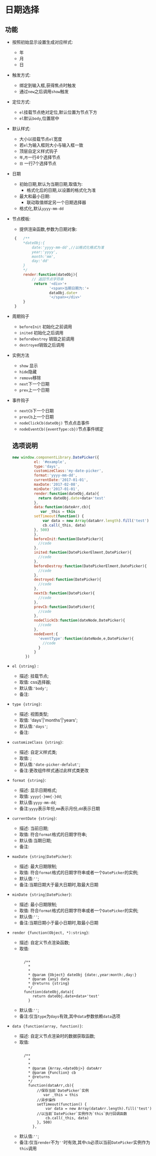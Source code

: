# 日期选择

## 功能

- 按照初始显示设置生成对应样式:
  + 年
  + 月
  + 日
- 触发方式:
  +  绑定到输入框,获得焦点时触发
  +  通过`new`之后调用`show`触发
- 定位方式:
  + `el`挂载节点绝对定位,默认位置为节点下方
  + `el`默认`body`,位置居中
- 默认样式:
  + 大小以挂载节点`el`宽度
  + 若`el`为输入框则大小与输入框一致
  + 顶层自定义样式钩子
  + `年`,`月`一行4个选择节点
  + `日` 一行7个选择节点
- 日期
  + 初始日期,默认为当期日期,取值为:
    * 格式化后的日期,以设置的格式化为准
  + 最大和最小日期:
    * 联动取值绑定另一个日期选择器
  + 格式化,默认`yyyy-mm-dd`
- 节点模板:
  + 提供渲染函数,参数为日期对象:
  ```js
   {   /**
       *dateObj:{
           date:'yyyy-mm-dd',//以格式化格式为准
           year:'yyyy',
           month:'mm',
           day:'dd'
       }
       */
       render:function(dateObj){
           // 返回节点字符串
            return '<div>'+
                   '<span>当期日期为:'+
                   dataObj.date+
                   '</span></div>'
       }
   }
  ```  
- 周期钩子
  +  `beforeInit` 初始化之前调用
  + `inited` 初始化之后调用
  + `beforeDestroy` 销毁之前调用
  + `destroyed`销毁之后调用
- 实例方法
  + `show` 显示
  + `hide`隐藏
  + `remove`移除
  + `next`下一个日期
  + `prev`上一个日期
- 事件钩子
  + `nextCb`下一个日期
  + `prevCb`上一个日期
  + `nodeClickCb(dateObj)` 节点点击事件
  + `nodeEventCb({eventType:cb})`节点事件绑定
  ## 选项说明

  ```js
  new window.componentLibrary.DatePicker({
            el: '#example',
            type:'days',
            customizeClass:'my-date-picker',
            format:'yyyy-mm-dd',
            currentDate:'2017-01-01',
            maxDate:'2017-02-08',
            minDate:'2017-01-01',  
            render:function(dateObj,data){
              return dateObj.date+data+'test'
            },
            data:function(dateArr,cb){
               var _this = this
            setTimeout(function() {
                var data = new Array(dataArr.length).fill('test')
                cb.call(_this, data)
            }, 500)
            },
            beforeInit:function(DatePicker){
              //code
            },
            inited:function(DatePickerElment,DatePicker){
              //code 
            },
            beforeDestroy:function(DatePickerElment,DatePicker){
              //code
            },
            destroyed:function(DatePicker){
              //code
            },
            nextCb:function(DatePicker){
              //code
            },
            prevCb:function(DatePicker){
              //code
            },
            nodeClickCb:function(dateNode,DatePicker){
              //code
            },
            nodeEvent:{
              'eventType':function(dateNode,e,DatePicker){
                //code
              }
            }
        })
  ```
- `el {string}` : 
  + 描述: 挂载节点; 
  + 取值: css选择器;   
  + 默认值:`'body'`;
  + 备注:
- `type {string}`:
  + 描述: 视图类型; 
  + 取值: 'days'|'months'|'years';   
  + 默认值:`'days'`;
  + 备注:
- `customizeClass {string}`:
  + 描述: 自定义样式类; 
  + 取值: ;   
  + 默认值:`'date-picker-defalut'`;
  + 备注:更改组件样式通过此样式类更改
- `format {string}`:
  + 描述: 显示日期格式; 
  + 取值: `yyyy{-}mm{-}dd`;   
  + 默认值:`yyyy-mm-dd`;
  + 备注:`yyyy`表示年份,`mm`表示月份,`dd`表示日期
- `currentDate {string}`:
  + 描述: 当前日期; 
  + 取值: 符合`format`格式的日期字符串;   
  + 默认值:当期日期;
  + 备注:
- `maxDate {string|DatePicker}`:
  + 描述: 最大日期限制; 
  + 取值: 符合`format`格式的日期字符串或者一个`DatePicker`的实例;   
  + 默认值:`''`;
  + 备注:当期日期大于最大日期时,取最大日期
- `minDate {string|DatePicker}`:
  + 描述: 最小日期限制; 
  + 取值: 符合`format`格式的日期字符串或者一个`DatePicker`的实例;   
  + 默认值:`''`;
  + 备注:当期日期小于最小日期时,取最小日期
- `render {function(Object, *):string}`:
  + 描述: 自定义节点渲染函数; 
  + 取值: 
    ```
     
      /**
        * 
        * 
        * @param {Object} dateObj {date:,year:month:,day:}
        * @param {any} data
        * @returns {string}
        */
      function(dateObj,data){
          return dateObj.date+data+'test'
        }
  
     ```   
  + 默认值:`''`;
  + 备注:仅当`type`为`days`有效,其中`data`参数依赖`data`选项
- `data {function(array, function)}`:
  + 描述: 自定义节点渲染时的数据获取函数; 
  + 取值: 
    ```
     
      /**
        * 
        * 
        * @param {Array.<dateObj>} dateArr
        * @param {Function} cb
        * @returns 
        */
        function(dataArr,cb){
            //保存当前`DatePicker`实例
               var _this = this
            //异步操作
            setTimeout(function() {
                var data = new Array(dataArr.length).fill('test')
            //以当前`DatePicker`实例作为`this`执行回调函数
                cb.call(_this, data)
            }, 500)
          },
  
     ```   
  + 默认值:`''`;
  + 备注:仅当`render`不为`''`时有效,其中`cb`必须以当前`DatePicker`实例作为`this`调用